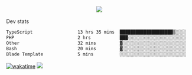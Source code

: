 <h3 align="center">
  <a href="https://github.com/spoopy2023">
      <img src="https://github-profile-trophy.vercel.app/?username=Spoopy2023&no-bg=true&no-frame=true">
  </a>
</h3>

Dev stats
<!--START_SECTION:waka-->

```txt
TypeScript                 13 hrs 35 mins  ████████████████████▒░░░░   81.15 %
PHP                        2 hrs           ███░░░░░░░░░░░░░░░░░░░░░░   11.97 %
Other                      32 mins         ▓░░░░░░░░░░░░░░░░░░░░░░░░   03.22 %
Bash                       20 mins         ▓░░░░░░░░░░░░░░░░░░░░░░░░   02.04 %
Blade Template             5 mins          ░░░░░░░░░░░░░░░░░░░░░░░░░   00.52 %
```

<!--END_SECTION:waka-->
[![wakatime](https://wakatime.com/badge/user/018ece4c-ff65-47b1-86a2-26e4e720c978.svg)](https://wakatime.com/@mac_g)
<img src="https://camo.githubusercontent.com/935c1e1091fb0ce9d975d06263ed4bc014721cd7e52b557f59b07c85da01afe3/68747470733a2f2f6b6f6d617265762e636f6d2f67687076632f3f757365726e616d653d5843726166744d616e3532266c6162656c3d566965777326636f6c6f723d626c7565267374796c653d706c6173746963">
